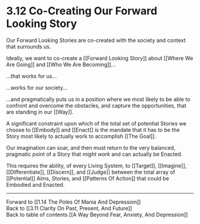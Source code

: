 # 3.12 Co-Creating Our Forward Looking Story

Our Forward Looking Stories are co-created with the society and context that surrounds us. 

Ideally, we want to co-create a [[Forward Looking Story]] about [[Where We Are Going]] and [[Who We Are Becoming]]... 

...that works for us...

...works for our society...

...and pragmatically puts us in a position where we most likely to be able to confront and overcome the obstacles, and capture the opportunities, that are standing in our [[Way]].  

A significant constraint upon which of the total set of potential Stories we choose to [[Embody]] and [[Enact]] is the mandate that it has to be the Story most likely to actually work to accomplish [[The Goal]]. 

Our imagination can soar, and then must return to the very balanced, pragmatic point of a Story that _might work_ and can actually be Enacted. 

This requires the ability, of every Living System, to [[Target]], [[Imagine]], [[Differentiate]], [[Discern]], and [[Judge]] between the total array of [[Potential]] Aims, Stories, and [[Patterns Of Action]] that could be Embodied and Enacted. 

___

Forward to [[1.14 The Poles Of Mania And Depression]]          
Back to [[3.11 Clarity On Past, Present, And Future]]        
Back to table of contents [[A Way Beyond Fear, Anxiety, And Depression]]    




